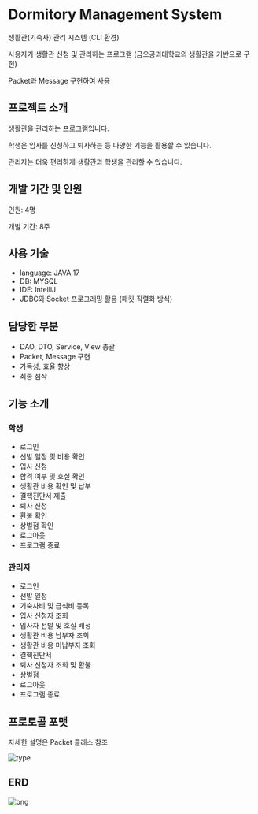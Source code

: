 # Dormitory Management System
생활관(기숙사) 관리 시스템 (CLI 환경)

사용자가 생활관 신청 및 관리하는 프로그램 (금오공과대학교의 생활관을 기반으로 구현)

Packet과 Message 구현하여 사용


## 프로젝트 소개
생활관을 관리하는 프로그램입니다.

학생은 입사를 신청하고 퇴사하는 등 다양한 기능을 활용할 수 있습니다.

관리자는 더욱 편리하게 생활관과 학생을 관리할 수 있습니다.


## 개발 기간 및 인원
인원: 4명

개발 기간: 8주


## 사용 기술
- language: JAVA 17
- DB: MYSQL
- IDE: IntelliJ
- JDBC와 Socket 프로그래밍 활용 (패킷 직렬화 방식)


## 담당한 부분
- DAO, DTO, Service, View 총괄
- Packet, Message 구현
- 가독성, 효율 향상
- 최종 첨삭


## 기능 소개

### 학생
- 로그인
- 선발 일정 및 비용 확인
- 입사 신청
- 합격 여부 및 호실 확인
- 생활관 비용 확인 및 납부
- 결핵진단서 제출
- 퇴사 신청
- 환불 확인
- 상벌점 확인
- 로그아웃
- 프로그램 종료

### 관리자
- 로그인
- 선발 일정
- 기숙사비 및 급식비 등록
- 입사 신청자 조회
- 입사자 선발 및 호실 배정
- 생활관 비용 납부자 조회
- 생활관 비용 미납부자 조회
- 결핵진단서
- 퇴사 신청자 조회 및 환불
- 상벌점
- 로그아웃
- 프로그램 종료


## 프로토콜 포맷
자세한 설명은 Packet 클래스 참조

![type](https://github.com/user-attachments/assets/f56f5fe8-f115-4171-ac38-f4c109e65766)


## ERD
![png](https://github.com/user-attachments/assets/4bc43ee5-959b-4459-aaa2-b8f4fbde062f)
